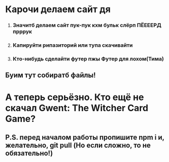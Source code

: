 # Карочи делаем сайт дя

1.  ### Значитб делаем сайт пук-пук кхм бульк слёрп ПЁЕЕЕРД прррук
1.  ### Капируйти рипазиторий или тупа скачивайти
1.  ### Кто-нибудь сделайти футер пжы Футер для лохом(Тима)

## Буим тут собиратб файлы!


# А теперь серьёзно. Кто ещё не скачал Gwent: The Witcher Card Game?

## P.S. перед началом работы пропишите npm i и, желательно, git pull (Но если сложно, то не обязательно!)
